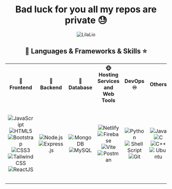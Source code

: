  <h1 align="center">Bad luck for you all my repos are private 😓</h2>

<p align="center">
  <img src="https://readmestats.999857.xyz/api?username=LilaLio&show_icons=true&locale=en&theme=tokyonight" alt="LilaLio" />
</p>

<h2 align="center">🔨 Languages & Frameworks & Skills ⭐️</h2>

<div align="center">
  <table>
    <tr>
      <th>🙈 Frontend</th>
      <th>🙉 Backend</th>
      <th>🙊 Database</th>
      <th>🐵 Hosting Services and Web Tools</th>
      <th>DevOps ♾️</th>
      <th>Others</th>
      <th>IDEs and Tools 🛠</th>
    </tr>
    <tr>
      <td align="center">
        <img src="https://img.shields.io/badge/JavaScript-F7DF1E.svg?logo=javascript&logoColor=white" alt="JavaScript">
        <img src="https://img.shields.io/badge/HTML5-E34F26?logo=html5&logoColor=white" alt="HTML5">
        <img src="https://img.shields.io/badge/Bootstrap-563D7C?logo=bootstrap&logoColor=white" alt="Bootstrap">
        <img src="https://img.shields.io/badge/CSS3-1572B6?logo=css3" alt="CSS3">
        <img src="https://img.shields.io/badge/Tailwind_CSS-06B6D4?logo=tailwindcss&logoColor=white" alt="Tailwind CSS">
        <img src="https://img.shields.io/badge/ReactJS-%2361DAFB?logo=react&logoColor=white" alt="ReactJS">
      </td>
      <td align="center">
        <img src="https://img.shields.io/badge/Node.js-43853D.svg?logo=node.js&logoColor=white" alt="Node.js">
        <img src="https://img.shields.io/badge/Express.js-404D59?logo=express&logoColor=white" alt="Express.js">
      </td>
      <td align="center">
        <img src="https://img.shields.io/badge/MongoDB-4EA94B?logo=mongodb&logoColor=white" alt="MongoDB">
        <img src="https://img.shields.io/badge/MySQL-005C84?logo=mysql&logoColor=white" alt="MySQL">
      </td>
      <td align="center">
        <img src="https://img.shields.io/badge/Netlify-00C7B7?style=logo=netlify&logoColor=white" alt="Netlify">
        <img src="https://img.shields.io/badge/Firebase-039BE5?style=logo=Firebase&logoColor=white" alt="Firebase">
        <img src="https://img.shields.io/badge/Vite-646CFF?style=logo=vite&logoColor=white" alt="Vite">
        <img src="https://img.shields.io/badge/Postman-FF6C37?logo=postman&logoColor=white" alt="Postman">
      </td>
      <td align="center">
        <img src="https://img.shields.io/badge/Python-14354C?logo=python&logoColor=white" alt="Python">
        <img src="https://img.shields.io/badge/Shell_Script-121011?logo=gnu-bash&logoColor=white" alt="Shell Script">
        <img src="https://img.shields.io/badge/Git-E44C30?logo=git&logoColor=white" alt="Git">
      </td>
      <td align="center">
        <img src="https://img.shields.io/badge/Java-ED8B00?logo=openjdk&logoColor=white" alt="Java">
        <img src="https://custom-icon-badges.herokuapp.com/badge/C-03599C.svg?logo=c-in-hexagon&logoColor=white" alt="C">
        <img src="https://custom-icon-badges.herokuapp.com/badge/C++-9C033A.svg?logo=cpp2&logoColor=white" alt="C++">
        <img src="https://img.shields.io/badge/Ubuntu-E95420?logo=ubuntu&logoColor=white" alt="Ubuntu">
      </td>
      <td align="center">
        <img src="https://img.shields.io/badge/Figma-F24E1E?&logo=figma&logoColor=white" alt="Figma">
        <img src="https://img.shields.io/badge/CLion-000000?logo=clion&logoColor=white" alt="CLion">
        <img src="https://img.shields.io/badge/Colab-F9AB00?logo=googlecolab&color=525252" alt="Google Colab">
        <img src="https://img.shields.io/badge/Visual_Studio_Code-0078D4?logo=visual%20studio%20code&logoColor=white" alt="VSCode">
        <img src="https://img.shields.io/badge/IntelliJ_IDEA-000000.svg?logo=intellij-idea&logoColor=white" alt="IntelliJ IDEA">
        <img src="https://img.shields.io/badge/Trello-0052CC?logo=trello&logoColor=white" alt="Trello">
        <img src="https://img.shields.io/badge/Notion-000000?logo=notion&logoColor=white" alt="Notion">
      </td>
    </tr>
  </table>
</div>
